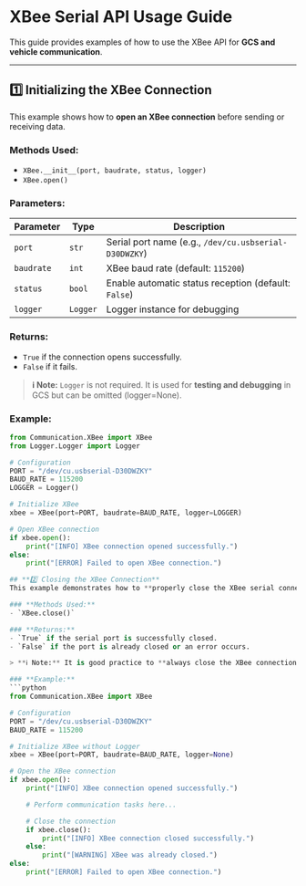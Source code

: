 # XBee Serial API Usage Guide
This guide provides examples of how to use the XBee API for **GCS and vehicle communication**.

---
## **1️⃣ Initializing the XBee Connection**
This example shows how to **open an XBee connection** before sending or receiving data.

### **Methods Used:**
- `XBee.__init__(port, baudrate, status, logger)`
- `XBee.open()`

### **Parameters:**
| Parameter | Type | Description |
|-----------|------|-------------|
| `port` | `str` | Serial port name (e.g., `/dev/cu.usbserial-D30DWZKY`) |
| `baudrate` | `int` | XBee baud rate (default: `115200`) |
| `status` | `bool` | Enable automatic status reception (default: `False`) |
| `logger` | `Logger` | Logger instance for debugging |

### **Returns:**
- `True` if the connection opens successfully.
- `False` if it fails.

> **ℹ️ Note:** `Logger` is not required. It is used for **testing and debugging** in GCS but can be omitted (logger=None).

### **Example:**
```python
from Communication.XBee import XBee
from Logger.Logger import Logger

# Configuration
PORT = "/dev/cu.usbserial-D30DWZKY"
BAUD_RATE = 115200
LOGGER = Logger()

# Initialize XBee
xbee = XBee(port=PORT, baudrate=BAUD_RATE, logger=LOGGER)

# Open XBee connection
if xbee.open():
    print("[INFO] XBee connection opened successfully.")
else:
    print("[ERROR] Failed to open XBee connection.")

## **2️⃣ Closing the XBee Connection**
This example demonstrates how to **properly close the XBee serial connection** when it is no longer needed.

### **Methods Used:**
- `XBee.close()`

### **Returns:**
- `True` if the serial port is successfully closed.
- `False` if the port is already closed or an error occurs.

> **ℹ️ Note:** It is good practice to **always close the XBee connection** when it is no longer in use to free up system resources.

### **Example:**
```python
from Communication.XBee import XBee

# Configuration
PORT = "/dev/cu.usbserial-D30DWZKY"
BAUD_RATE = 115200

# Initialize XBee without Logger
xbee = XBee(port=PORT, baudrate=BAUD_RATE, logger=None)

# Open the XBee connection
if xbee.open():
    print("[INFO] XBee connection opened successfully.")

    # Perform communication tasks here...

    # Close the connection
    if xbee.close():
        print("[INFO] XBee connection closed successfully.")
    else:
        print("[WARNING] XBee was already closed.")
else:
    print("[ERROR] Failed to open XBee connection.")
